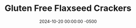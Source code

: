 ---
layout: post
title:  "Gluten Free Flaxseed Crackers"
date:   2024-10-20 00:00:00 -0500
categories: 
- Recipes
- Finger Food
permalink: /recipes/flaxseed-crackers
image: /assets/Food/Finger Food/Flax Crackers/flax-crackers-cover.jpg
ing: flaxcracker-ing
facts: flaxcracker-facts
section1: 
start2: 
section2: 
start3: 
section3: 
start4: 
section4: 
start5: 
section5: 
Prep: 20
Rest: 
Cook: 75
Source1: 
Source2:
whisk: https://s.samsungfood.com/cejOT
tags: 
- cracker
- dip
- gluten free
- nooch
- nutritional yeast
- ground flaxseed
- flax meal
- chia seeds
- psyllium husks
Description: Most gluten free crackers are still no healthier than standard crackers. In fact, they can be worse for you, having more oil and sugar with a lower fiber content. Not these crackers; they're gluten free, vegan, sugar free, oil free, nut free, and grain free. The base is made up of flaxseeds and chia seeds, 2 great healthy fats that are both rich in the Omega-3 fatty acid ALA, as well as being good sources of both fiber and protein. These crackers not only taste great and are nice and crispy, but they also won't spike your blood sugar.  This recipe is an adapted version of "Herbed Flax Crackers" from the book Good Energy, and pair perfectly with <a href="/recipes/classic-tahini-hummus">Classic Tahini Hummus</a>
Instructions: 
- Preheat your oven to 325F, and line 2 large cookie sheets with parchment paper<br><br>

- In a large bowl, whisk together the dry ingredients. Add water, and stir until fully combined and you have a cracker dough<br><br>
- <center><img src="/assets/Food/Finger Food/Flax Crackers/flax-crackers-bowl.jpg" alt="" class="instruction-image"></center><br>

- Divide the dough in half, and roll out to 1/8" thick between 2 sheets of parchment paper.  Cut with a pizza wheel or knife<br><br>
- <center><img src="/assets/Food/Finger Food/Flax Crackers/flax-crackers-cut.jpg" alt="" class="instruction-image"></center><br>

- Bake at 325F for 75 minutes, or until crispy and golden brown. Transfer to a wire rack to cool<br><br>
- <center><img src="/assets/Food/Finger Food/Flax Crackers/flax-crackers-baked.jpg" alt="" class="half-page">&emsp;&emsp;<img src="/assets/Food/Finger Food/Flax Crackers/flax-crackers-cooled.jpg" alt="" class="half-page"></center><br>

- I ended up with about 8 oz (226 g) of crackers.  For a 1 oz (28 g) serving, that's about 8 servings total.  Store leftovers in an airtight container in the fridge<br><br>
- <center><img src="/assets/Food/Finger Food/Flax Crackers/flax-crackers-stored.jpg" alt="" class="instruction-image"></center>
---